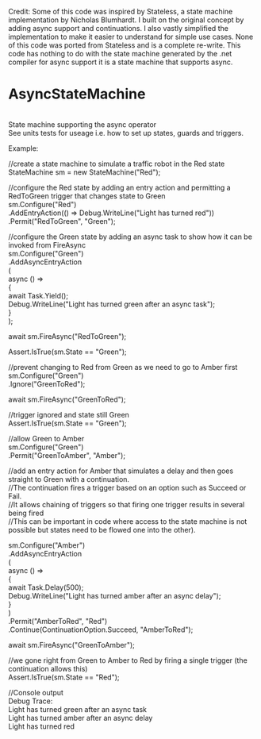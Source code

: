 Credit: Some of this code was inspired by Stateless, a state machine implementation by Nicholas Blumhardt. I built on the original concept by adding async support and continuations. I also vastly simplified the implementation to make it easier to understand for simple use cases. None of this code was ported from Stateless and is a complete re-write. This code has nothing to do with the state machine generated by the .net compiler for async support it is a state machine that supports async.<br />

# AsyncStateMachine<br />
<br />
State machine supporting the async operator<br />
See units tests for useage i.e. how to set up states, guards and triggers.<br />

Example:<br />

//create a state machine to simulate a traffic robot in the Red state<br />
StateMachine sm = new StateMachine("Red");<br />

//configure the Red state by adding an entry action and permitting a RedToGreen trigger that changes state to Green<br />
sm.Configure("Red")<br />
  .AddEntryAction(() => Debug.WriteLine("Light has turned red"))<br />
  .Permit("RedToGreen", "Green");<br />

//configure the Green state by adding an async task to show how it can be invoked from FireAsync<br />
sm.Configure("Green")<br />
  .AddAsyncEntryAction<br />
  (<br />
    async () =><br />
    {<br />
      await Task.Yield();<br />
      Debug.WriteLine("Light has turned green after an async task");<br />
    }<br />
  );<br />

await sm.FireAsync("RedToGreen");<br />

Assert.IsTrue(sm.State == "Green");<br />

//prevent changing to Red from Green as we need to go to Amber first<br />
sm.Configure("Green")<br />
  .Ignore("GreenToRed");<br />

await sm.FireAsync("GreenToRed");<br />

//trigger ignored and state still Green<br />
Assert.IsTrue(sm.State == "Green");<br />

//allow Green to Amber<br />
sm.Configure("Green")<br />
  .Permit("GreenToAmber", "Amber");<br />

//add an entry action for Amber that simulates a delay and then goes straight to Green with a continuation.<br />
//The continuation fires a trigger based on an option such as Succeed or Fail.<br />
//It allows chaining of triggers so that firing one trigger results in several being fired<br />
//This can be important in code where access to the state machine is not possible but states need to be flowed one into the other).<br />

sm.Configure("Amber")<br />
  .AddAsyncEntryAction<br />
  (<br />
    async () =><br />
    {<br />
      await Task.Delay(500);<br />
      Debug.WriteLine("Light has turned amber after an async delay");<br />
    }<br />
  )<br />
  .Permit("AmberToRed", "Red")<br />
  .Continue(ContinuationOption.Succeed, "AmberToRed");<br />

await sm.FireAsync("GreenToAmber");<br />

//we gone right from Green to Amber to Red by firing a single trigger (the continuation allows this)<br />
Assert.IsTrue(sm.State == "Red");<br />

//Console output<br />
Debug Trace:<br />
Light has turned green after an async task<br />
Light has turned amber after an async delay<br />
Light has turned red<br />


